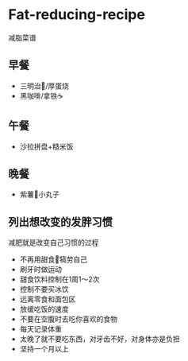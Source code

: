# Fat-reducing-recipe
减脂菜谱

## 早餐

- 三明治🥪/厚蛋烧
- 黑咖啡/拿铁☕️

## 午餐

- 沙拉拼盘+糙米饭

## 晚餐

- 紫薯🍠小丸子

## 列出想改变的发胖习惯

减肥就是改变自己习惯的过程

- 不再用甜食🍰犒劳自己
- 刷牙时做运动
- 甜食饮料控制在1周1～2次
- 控制不要买冰饮
- 远离零食和面包区
- 放缓吃饭的速度
- 不要在空腹时去吃你喜欢的食物
- 每天记录体重
- 太晚了就不要吃东西，对牙齿不好，对身体亦是负担
- 坚持一个月以上

